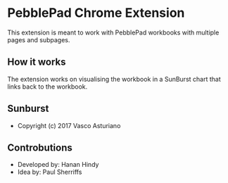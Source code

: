 # PebblePad Chrome Extension

This extension is meant to work with PebblePad workbooks with multiple pages and subpages.

## How it works
The extension works on visualising the workbook in a SunBurst chart that links back to the workbook.


## Sunburst  
- Copyright (c) 2017 Vasco Asturiano

## Controbutions
 - Developed by: Hanan Hindy
 - Idea by: Paul Sherriffs
